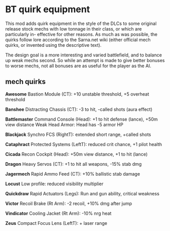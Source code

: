 BT quirk equipment
==================

This mod adds quirk equipment in the style of the DLCs to some original release
stock mechs with low tonnage in their class, or which are particularly in-
effective for other reasons. As much as was possible, the quirks follow lore
according to the Sarna.net wiki (either official mech quirks, or invented using
the descriptive text).

The design goal is a more interesting and varied battlefield, and to balance
up weak mechs second. So while an attempt is made to give better bonuses to
worse mechs, not all bonuses are as useful for the player as the AI.

mech quirks
-----------

**Awesome**
Bastion Module (CT): +10 unstable threshold, +5 overheat threshold

**Banshee**
Distracting Chassis (CT): -3 to hit, -called shots (aura effect)

**Battlemaster**
Command Console (Head): +1 to hit defense (lance), +50m view distance
Weak Head Armor: Head has -5 armor HP

**Blackjack**
Synchro FCS (RightT): extended short range, +called shots

**Cataphract**
Protected Systems (LeftT): reduced crit chance, +1 pilot health

**Cicada**
Recon Cockpit (Head): +50m view distance, +1 to hit (lance)

**Dragon**
Heavy Servos (CT): +1 to hit all weapons, -15% stab dmg

**Jagermech**
Rapid Ammo Feed (CT): +10% ballistic stab damage

**Locust**
Low profile: reduced visibility multiplier

**Quickdraw**
Rapid Actuators (Legs): Run and gun ability, critical weakness

**Victor**
Recoil Brake (Rt Arm): -2 recoil, +10% dmg after jump

**Vindicator**
Cooling Jacket (Rt Arm): -10% nrg heat

**Zeus**
Compact Focus Lens (LeftT): + laser range
